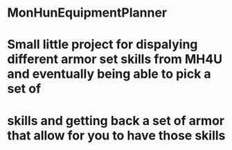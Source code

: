 # MonHunEquipmentPlanner
# Small little project for dispalying different armor set skills from MH4U and eventually being able to pick a set of
# skills and getting back a set of armor that allow for you to have those skills
